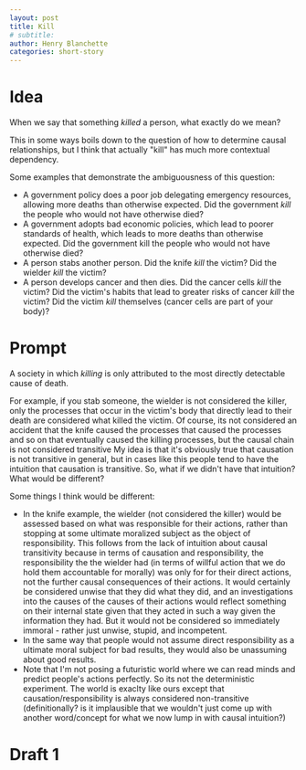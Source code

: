 ```yaml
---
layout: post
title: Kill
# subtitle:
author: Henry Blanchette
categories: short-story
---
```


# Idea

When we say that something _killed_ a person, what exactly do we mean?

This in some ways boils down to the question of how to determine causal relationships, but I think that actually "kill" has much more contextual dependency.

Some examples that demonstrate the ambiguousness of this question:
- A government policy does a poor job delegating emergency resources, allowing more deaths than otherwise expected. Did the government _kill_ the people who would not have otherwise died?
- A government adopts bad economic policies, which lead to poorer standards of health, which leads to more deaths than otherwise expected. Did the government kill the people who would not have otherwise died?
- A person stabs another person. Did the knife _kill_ the victim? Did the wielder _kill_ the victim?
- A person develops cancer and then dies. Did the cancer cells _kill_ the victim? Did the victim's habits that lead to greater risks of cancer _kill_ the victim? Did the victim _kill_ themselves (cancer cells are part of your body)?

# Prompt

A society in which _killing_ is only attributed to the most directly detectable cause of death.

For example, if you stab someone, the wielder is not considered the killer, only the processes that occur in the victim's body that directly lead to their death are considered what killed the victim.
Of course, its not considered an accident that the knife caused the processes that caused the processes and so on that eventually caused the killing processes, but the causal chain is not considered transitive
My idea is that it's obviously true that causation is not transitive in general, but in cases like this people tend to have the intuition that causation is transitive. So, what if we didn't have that intuition? What would be different?

Some things I think would be different:
- In the knife example, the wielder (not considered the killer) would be assessed based on what was responsible for their actions, rather than stopping at some ultimate moralized subject as the object of responsibility. This follows from the lack of intuition about causal transitivity because in terms of causation and responsibility, the responsibility the the wielder had (in terms of willful action that we do hold them accountable for morally) was only for for their direct actions, not the further causal consequences of their actions. It would certainly be considered unwise that they did what they did, and an investigations into the causes of the causes of their actions would reflect something on their internal state given that they acted in such a way given the information they had. But it would not be considered so immediately immoral - rather just unwise, stupid, and incompetent.
- In the same way that people would not assume direct responsibility as a ultimate moral subject for bad results, they would also be unassuming about good results.
- Note that I'm not posing a futuristic world where we can read minds and predict people's actions perfectly. So its not the deterministic experiment. The world is exaclty like ours except that causation/responsibility is always considered non-transitive (definitionally? is it implausible that we wouldn't just come up with another word/concept for what we now lump in with causal intuition?)

# Draft 1
